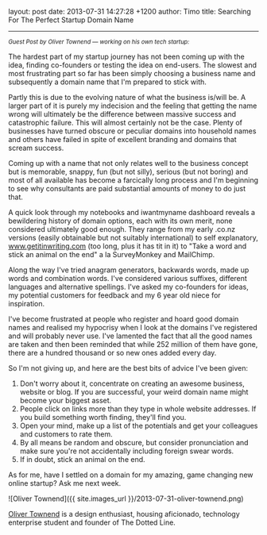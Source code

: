 layout: post
date: 2013-07-31 14:27:28 +1200
author: Timo
title: Searching For The Perfect Startup Domain Name


----

_<small>Guest Post by Oliver Townend &mdash; working on his own tech startup:</small>_

The hardest part of my startup journey has not been coming up with the idea, finding co-founders or testing the idea on end-users. The slowest and most frustrating part so far has been simply choosing a business name and subsequently a domain name that I'm prepared to stick with. 

Partly this is due to the evolving nature of what the business is/will be. A larger part of it is purely my indecision and the feeling that getting the name wrong will ultimately be the difference between massive success and catastrophic failure. This will almost certainly not be the case. Plenty of businesses have turned obscure or peculiar domains into household names and others have failed in spite of excellent branding and domains that scream success.

Coming up with a name that not only relates well to the business concept but is memorable, snappy, fun (but not silly), serious (but not boring) and most of all available has become a farcically long process and I'm beginning to see why consultants are paid substantial amounts of money to do just that. 

A quick look through my notebooks and iwantmyname dashboard reveals a bewildering history of domain options, each with its own merit, none considered ultimately good enough. They range from my early .co.nz versions (easily obtainable but not suitably international) to self explanatory, www.getitinwriting.com (too long, plus it has tit in it) to "Take a word and stick an animal on the end" a la SurveyMonkey and MailChimp. 

Along the way I've tried anagram generators, backwards words, made up words and combination words. I've considered various suffixes, different languages and alternative spellings. I've asked my co-founders for ideas, my potential customers for feedback and my 6 year old niece for inspiration. 

I've become frustrated at people who register and hoard good domain names and realised my hypocrisy when I look at the domains I've registered and will probably never use. I've lamented the fact that all the good names are taken and 
then been reminded that while 252 million of them have gone, there are a hundred thousand or so new ones added every day. 

So I'm not giving up, and here are the best bits of advice I've been given:

1. Don't worry about it, concentrate on creating an awesome business, website or blog. If you are successful, your weird domain name might become your biggest asset.
2. People click on links more than they type in whole website addresses. If you build something worth finding, they'll find you.
3. Open your mind, make up a list of the potentials and get your colleagues and customers to rate them.
4. By all means be random and obscure, but consider pronunciation and make sure you're not accidentally including foreign swear words.
5. If in doubt, stick an animal on the end.

As for me, have I settled on a domain for my amazing, game changing new online startup? Ask me next week.

![Oliver Townend]({{ site.images_url }}/2013-07-31-oliver-townend.png)

[Oliver Townend](http://www.townend.co.nz/) is a design enthusiast, housing aficionado, technology enterprise student and founder of The Dotted Line.
